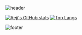 
![header](https://capsule-render.vercel.app/api?type=waving&color=7F7FD5&text=%20AeJi%20%20&height=200&fontSize=90&fontColor=ffffff)

[![Aeji's GitHub stats](https://github-readme-stats.vercel.app/api?username=aejicheon&count_private=true&custom_title=aeji's&nbsp;github&nbsp;&bg_color=30,7F7FD5,86A8E7,91eae4&title_color=fff&text_color=fff)](https://github.com/anuraghazra/github-readme-stats)
[![Top Langs](https://github-readme-stats.vercel.app/api/top-langs/?username=aejicheon&layout=compact&custom_title=My&nbsp;Language&nbsp;&bg_color=30,91eae4,86A8E7&title_color=fff&text_color=fff)](https://github.com/anuraghazra/github-readme-stats)


![footer](https://capsule-render.vercel.app/api?section=footer&type=waving&color=7F7FD5)

